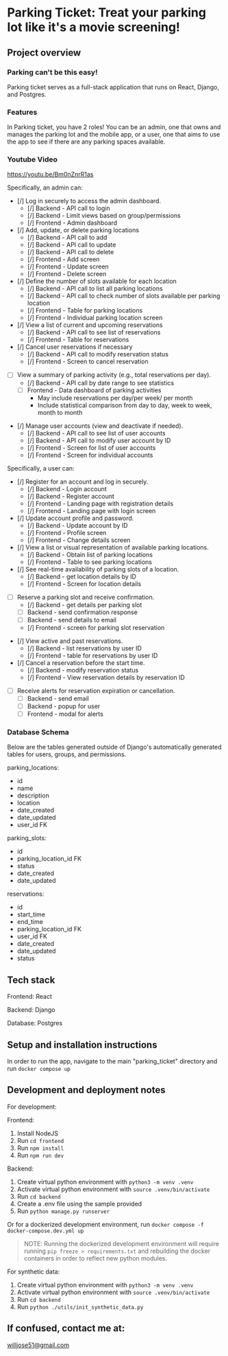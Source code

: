 # Parking Ticket: Treat your parking lot like it's a movie screening!

## Project overview

### Parking can't be this easy!
Parking ticket serves as a full-stack application that runs on React, Django, and Postgres.

### Features
In Parking ticket, you have 2 roles! You can be an admin, one that owns and manages the parking lot and the mobile app, or a user, one that aims to use the app to see if there are any parking spaces available.

### Youtube Video
https://youtu.be/Bm0nZnrR1as

Specifically, an admin can:
- [/] Log in securely to access the admin dashboard.
    - [/] Backend - API call to login
    - [/] Backend - Limit views based on group/permissions
    - [/] Frontend - Admin dashboard
- [/] Add, update, or delete parking locations
    - [/] Backend - API call to add
    - [/] Backend - API call to update
    - [/] Backend - API call to delete
    - [/] Frontend - Add screen
    - [/] Frontend - Update screen
    - [/] Frontend - Delete screen
- [/] Define the number of slots available for each location
    - [/] Backend - API call to list all parking locations
    - [/] Backend - API call to check number of slots available per parking location
    - [/] Frontend - Table for parking locations
    - [/] Frontend - Individual parking location screen
- [/] View a list of current and upcoming reservations
    - [/] Backend - API call to see list of reservations
    - [/] Frontend - Table for reservations
- [/] Cancel user reservations if necessary
    - [/] Backend - API call to modify reservation status
    - [/] Frontend - Screen to cancel reservation
- [ ] View a summary of parking activity (e.g., total reservations per day).
    - [/] Backend - API call by date range to see statistics
    - [ ] Frontend - Data dashboard of parking activities
        - May include reservations per day/per week/ per month
        - Include statistical comparison from day to day, week to week, month to month
- [/] Manage user accounts (view and deactivate if needed).
    - [/] Backend - API call to see list of user accounts
    - [/] Backend - API call to modify user account by ID
    - [/] Frontend - Screen for list of user accounts
    - [/] Frontend - Screen for individual accounts

Specifically, a user can:
- [/] Register for an account and log in securely.
    - [/] Backend - Login account
    - [/] Backend - Register account
    - [/] Frontend - Landing page with registration details
    - [/] Frontend - Landing page with login screen
- [/] Update account profile and password.
    - [/] Backend - Update account by ID
    - [/] Frontend - Profile screen
    - [/] Frontend - Change details screen
- [/] View a list or visual representation of available parking locations.
    - [/] Backend - Obtain list of parking locations
    - [/] Frontend - Table to see parking locations
- [/] See real-time availability of parking slots of a location.
    - [/] Backend - get location details by ID
    - [/] Frontend - Screen for location details
- [ ] Reserve a parking slot and receive confirmation.
    - [/] Backend - get details per parking slot
    - [ ] Backend - send confirmation response
    - [ ] Backend - send details to email
    - [/] Frontend - screen for parking slot reservation
- [/] View active and past reservations.
    - [/] Backend - list reservations by user ID
    - [/] Frontend - table for reservations by user ID
- [/] Cancel a reservation before the start time.
    - [/] Backend - modify reservation status
    - [/] Frontend - View reservation details by reservation ID
- [ ] Receive alerts for reservation expiration or cancellation.
    - [ ] Backend - send email
    - [ ] Backend - popup for user
    - [ ] Frontend - modal for alerts

### Database Schema
Below are the tables generated outside of Django's automatically generated tables for users, groups, and permissions.

parking_locations:
- id
- name
- description
- location
- date_created
- date_updated
- user_id FK

parking_slots:
- id
- parking_location_id FK
- status
- date_created
- date_updated

reservations:
- id
- start_time
- end_time
- parking_location_id FK
- user_id FK
- date_created
- date_updated
- status

## Tech stack
Frontend: React

Backend: Django

Database: Postgres

## Setup and installation instructions
In order to run the app, navigate to the main "parking_ticket" directory and run `docker compose up`

## Development and deployment notes
For development:

Frontend:
1. Install NodeJS
2. Run `cd frontend`
3. Run `npm install`
4. Run `npm run dev`

Backend:
1. Create virtual python environment with `python3 -m venv .venv`
2. Activate virtual python environment with `source .venv/bin/activate`
3. Run `cd backend`
4. Create a .env file using the sample provided
5. Run `python manage.py runserver`

Or for a dockerized development environment, run `docker compose -f docker-compose.dev.yml up`
>NOTE: Running the dockerized development environment will require running `pip freeze > requirements.txt` and rebuilding the docker containers in order to reflect new python modules.

For synthetic data:
1. Create virtual python environment with `python3 -m venv .venv`
2. Activate virtual python environment with `source .venv/bin/activate`
3. Run `cd backend`
4. Run `python ./utils/init_synthetic_data.py`

## If confused, contact me at:
willjose51@gmail.com